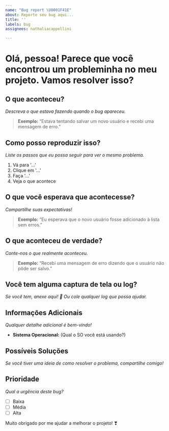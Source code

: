 ```yaml
---
name: "Bug report \U0001F41E"
about: Reporte seu bug aqui...
title: ''
labels: bug
assignees: nathaliacappellini

---
```


# Olá, pessoa! Parece que você encontrou um probleminha no meu projeto. Vamos resolver isso?

## O que aconteceu?

*Descreva o que estava fazendo quando o bug apareceu.*

> **Exemplo:** “Estava tentando salvar um novo usuário e recebi uma mensagem de erro.”

## Como posso reproduzir isso?

*Liste os passos que eu possa seguir para ver o mesmo problema.*

1. Vá para '...'
2. Clique em '...'
3. Faça '...'
4. Veja o que acontece

## O que você esperava que acontecesse?

*Compartilhe suas expectativas!*

> **Exemplo:** “Eu esperava que o novo usuário fosse adicionado à lista sem erros.”

## O que aconteceu de verdade?

*Conte-nos o que realmente aconteceu.*

> **Exemplo:** “Recebi uma mensagem de erro dizendo que o usuário não pôde ser salvo.”

## Você tem alguma captura de tela ou log?

*Se você tem, anexe aqui! 📸 Ou cole qualquer log que possa ajudar.*

## Informações Adicionais

*Qualquer detalhe adicional é bem-vindo!*

- **Sistema Operacional:** (Qual o SO você está usando?)

## Possíveis Soluções

*Se você tiver uma ideia de como resolver o problema, compartilhe comigo!*

## Prioridade

*Qual a urgência deste bug?*

- [ ] Baixa
- [ ] Média
- [ ] Alta

Muito obrigado por me ajudar a melhorar o projeto! ❣
